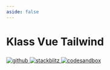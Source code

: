 ```yaml
---
aside: false
---
```


# Klass Vue Tailwind

<p>
  <a title="github" href="https://github.com/flamrdevs/klass-examples/tree/main/vue-tailwind">
    <picture>
      <source media="(prefers-color-scheme: dark)" srcset="https://none.deno.dev/ui/button/simple?t=dark&i=github&e=Open%20in%20GitHub">
      <img alt="github" src="https://none.deno.dev/ui/button/simple?t=light&i=github&e=Open%20in%20GitHub" vspace="5">
    </picture>
  </a>
  <a title="stackblitz" href="https://stackblitz.com/fork/github/flamrdevs/klass-examples/tree/main/vue-tailwind?title=Klass%20Vue%20Tailwind">
    <picture>
      <source media="(prefers-color-scheme: dark)" srcset="https://none.deno.dev/ui/button/simple?c=blue&t=dark&i=stackblitz&e=Open%20in%20StackBlitz">
      <img alt="stackblitz" src="https://none.deno.dev/ui/button/simple?c=blue&t=light&i=stackblitz&e=Open%20in%20StackBlitz" vspace="5">
    </picture>
  </a>
  <a title="codesandbox" href="https://codesandbox.io/p/sandbox/github/flamrdevs/klass-examples/tree/main/vue-tailwind">
    <picture>
      <source media="(prefers-color-scheme: dark)" srcset="https://none.deno.dev/ui/button/simple?c=slate&t=dark&i=codesandbox&e=Open%20in%20CodeSandbox">
      <img alt="codesandbox" src="https://none.deno.dev/ui/button/simple?c=slate&t=light&i=codesandbox&e=Open%20in%20CodeSandbox" vspace="5">
    </picture>
  </a>
</p>

